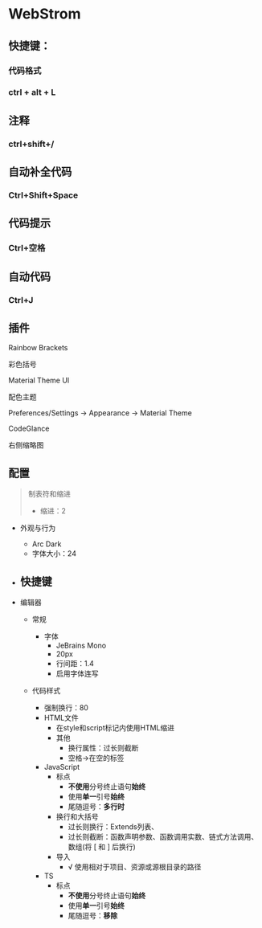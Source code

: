 # WebStrom

## 快捷键：

### 代码格式

### ctrl + alt + L

## 注释

### ctrl+shift+/

## 自动补全代码

### Ctrl+Shift+Space

## 代码提示

### Ctrl+空格

## 自动代码

### Ctrl+J

## 插件

Rainbow Brackets

彩色括号

Material Theme UI

配色主题

Preferences/Settings -> Appearance -> Material Theme

CodeGlance

右侧缩略图





## 配置

> 制表符和缩进
>
> - 缩进：2

- 外观与行为
  - Arc Dark
  - 字体大小：24

- 快捷键
  - 

- 编辑器

  - 常规
    - 字体
      - JeBrains Mono
      - 20px
      - 行间距：1.4
      - 启用字体连写

  - 代码样式

    - 强制换行：80
    - HTML文件
      - 在style和script标记内使用HTML缩进
      - 其他
        - 换行属性：过长则截断
        - 空格->在空的标签
    - JavaScript
      - 标点
        - **不使用**分号终止语句**始终**
        - 使用**单一**引号**始终**
        - 尾随逗号：**多行时**
      - 换行和大括号
        - 过长则换行：Extends列表、
        - 过长则截断：函数声明参数、函数调用实数、链式方法调用、数组(将 [ 和 ] 后换行)
      - 导入
        - √ 使用相对于项目、资源或源根目录的路径
    - TS
      - 标点
        - **不使用**分号终止语句**始终**
        - 使用**单一**引号**始终**
        - 尾随逗号：**移除**





